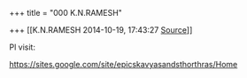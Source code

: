 +++
title = "000 K.N.RAMESH"

+++
[[K.N.RAMESH	2014-10-19, 17:43:27 [Source](https://groups.google.com/g/samskrita/c/n4ipdOY-iFA)]]



Pl visit:

  

<https://sites.google.com/site/epicskavyasandsthorthras/Home>  

